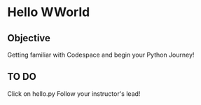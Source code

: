 # Hello WWorld

## Objective

Getting familiar with Codespace and begin your Python Journey!

## TO DO

Click on hello.py
Follow your instructor's lead!








